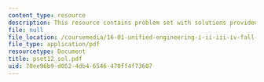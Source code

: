 ```yaml
---
content_type: resource
description: This resource contains problem set with solutions provided by the professor.
file: null
file_location: /coursemedia/16-01-unified-engineering-i-ii-iii-iv-fall-2005-spring-2006/70ee96b9d0524db46546470ff4f73607_pset12_sol.pdf
file_type: application/pdf
resourcetype: Document
title: pset12_sol.pdf
uid: 70ee96b9-d052-4db4-6546-470ff4f73607
---
```

